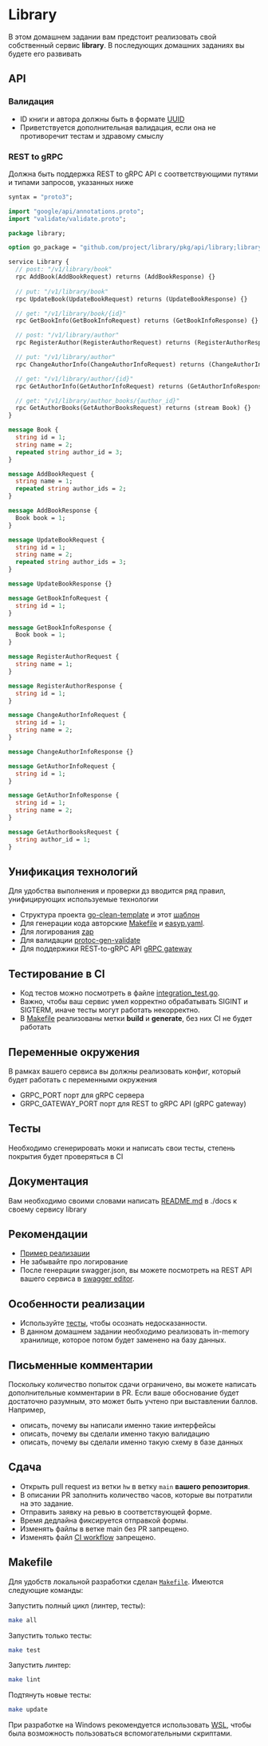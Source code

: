 # Library

В этом домашнем задании вам предстоит реализовать свой собственный сервис **library**.
В последующих домашних заданиях вы будете его развивать

## API

### Валидация
* ID книги и автора должны быть в формате [UUID](https://ru.wikipedia.org/wiki/UUID)
* Приветствуется дополнительная валидация, если она не противоречит тестам и здравому смыслу

### REST to gRPC
Должна быть поддержка REST to gRPC API с соответствующими путями и типами запросов, указанных ниже

```protobuf
syntax = "proto3";

import "google/api/annotations.proto";
import "validate/validate.proto";

package library;

option go_package = "github.com/project/library/pkg/api/library;library";

service Library {
  // post: "/v1/library/book"
  rpc AddBook(AddBookRequest) returns (AddBookResponse) {}
  
  // put: "/v1/library/book"
  rpc UpdateBook(UpdateBookRequest) returns (UpdateBookResponse) {}

  // get: "/v1/library/book/{id}"
  rpc GetBookInfo(GetBookInfoRequest) returns (GetBookInfoResponse) {}

  // post: "/v1/library/author"
  rpc RegisterAuthor(RegisterAuthorRequest) returns (RegisterAuthorResponse) {}

  // put: "/v1/library/author"
  rpc ChangeAuthorInfo(ChangeAuthorInfoRequest) returns (ChangeAuthorInfoResponse) {}

  // get: "/v1/library/author/{id}"
  rpc GetAuthorInfo(GetAuthorInfoRequest) returns (GetAuthorInfoResponse) {}

  // get: "/v1/library/author_books/{author_id}"
  rpc GetAuthorBooks(GetAuthorBooksRequest) returns (stream Book) {}
}

message Book {
  string id = 1;
  string name = 2;
  repeated string author_id = 3;
}

message AddBookRequest {
  string name = 1;
  repeated string author_ids = 2;
}

message AddBookResponse {
  Book book = 1;
}

message UpdateBookRequest {
  string id = 1;
  string name = 2;
  repeated string author_ids = 3;
}

message UpdateBookResponse {}

message GetBookInfoRequest {
  string id = 1;
}

message GetBookInfoResponse {
  Book book = 1;
}

message RegisterAuthorRequest {
  string name = 1;
}

message RegisterAuthorResponse {
  string id = 1;
}

message ChangeAuthorInfoRequest {
  string id = 1;
  string name = 2;
}

message ChangeAuthorInfoResponse {}

message GetAuthorInfoRequest {
  string id = 1;
}

message GetAuthorInfoResponse {
  string id = 1;
  string name = 2;
}

message GetAuthorBooksRequest {
  string author_id = 1;
}
```


## Унификация технологий
Для удобства выполнения и проверки дз вводится ряд правил, унифицирующих используемые технологии

* Структура проекта [go-clean-template](https://github.com/evrone/go-clean-template) и этот [шаблон](https://github.com/itmo-org/lectures/tree/main/sem2/lecture1)
* Для генерации кода авторские [Makefile](./Makefile) и [easyp.yaml](./easyp.yaml).
* Для логирования [zap](https://github.com/uber-go/zap)
* Для валидации [protoc-gen-validate](https://github.com/bufbuild/protoc-gen-validate)
* Для поддержики REST-to-gRPC API [gRPC gateway](https://grpc-ecosystem.github.io/grpc-gateway/)

## Тестирование в CI
* Код тестов можно посмотреть в файле [integration_test.go](./integration-test/integration_test.go).
* Важно, чтобы ваш сервис умел корректно обрабатывать SIGINT и SIGTERM, иначе тесты могут работать некорректно.
* В [Makefile](Makefile) реализованы метки **build** и **generate**, без них CI не будет работать

## Переменные окружения
В рамках вашего сервиса вы должны реализовать конфиг, который будет работать с переменными окружения

* GRPC_PORT порт для gRPC сервера
* GRPC_GATEWAY_PORT порт для REST to gRPC API (gRPC gateway)

## Тесты
Необходимо сгенерировать моки и написать свои тесты, степень покрытия будет проверяться в CI

## Документация
Вам необходимо своими словами написать [README.md](./docs/README.md) в ./docs к своему сервису library

## Рекомендации
* [Пример реализации](https://github.com/itmo-org/lectures/tree/main/sem2/lecture1)
* Не забывайте про логирование
* После генерации swagger.json, вы можете посмотреть на REST API вашего сервиса в [swagger editor](https://editor.swagger.io/).

## Особенности реализации
- Используйте [тесты](./integration-test), чтобы осознать недосказанности.
- В данном домашнем задании необходимо реализовать in-memory хранилище, которое потом будет заменено на базу данных.

## Письменные комментарии
Поскольку количество попыток сдачи ограничено, вы можете написать дополнительные комментарии в PR. Если ваше
обоснование будет достаточно разумным, это может быть учтено при выставлении баллов. Например,

* описать, почему вы написали именно такие интерфейсы
* описать, почему вы сделали именно такую валидацию
* описать, почему вы сделали именно такую схему в базе данных

## Сдача
* Открыть pull request из ветки `hw` в ветку `main` **вашего репозитория**.
* В описании PR заполнить количество часов, которые вы потратили на это задание.
* Отправить заявку на ревью в соответствующей форме.
* Время дедлайна фиксируется отправкой формы.
* Изменять файлы в ветке main без PR запрещено.
* Изменять файл [CI workflow](./.github/workflows/library.yaml) запрещено.

## Makefile
Для удобств локальной разработки сделан [`Makefile`](Makefile). Имеются следующие команды:

Запустить полный цикл (линтер, тесты):

```bash 
make all
```

Запустить только тесты:

```bash
make test
``` 

Запустить линтер:

```bash
make lint
```

Подтянуть новые тесты:

```bash
make update
```

При разработке на Windows рекомендуется использовать [WSL](https://learn.microsoft.com/en-us/windows/wsl/install), чтобы
была возможность пользоваться вспомогательными скриптами.
